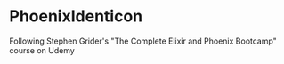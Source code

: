 # PhoenixIdenticon
Following Stephen Grider's "The Complete Elixir and Phoenix Bootcamp" course on Udemy
